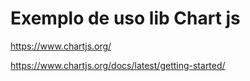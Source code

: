 # Exemplo de uso lib Chart js
https://www.chartjs.org/

https://www.chartjs.org/docs/latest/getting-started/
